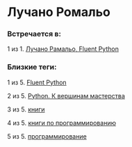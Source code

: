 # Лучано Ромальо

### Встречается в:

1 из 1. [Лучано Рамальо, Fluent Python](../Книги/Программирование/Лучано%20Рамальо%20-%20Fluent%20Python.md)


### Близкие теги:

1 из 5. [Fluent Python](../__tags/fluent_python.md)

2 из 5. [Python. К вершинам мастерства](../__tags/python._k_vershinam_masterstva.md)

3 из 5. [книги](../__tags/knigi.md)

4 из 5. [книги по программированию](../__tags/knigi_po_programmirovaniy.md)

5 из 5. [программирование](../__tags/programmirovanie.md)

